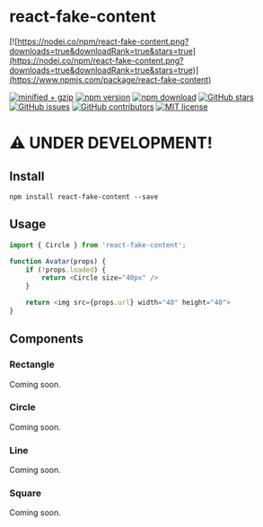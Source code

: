 # react-fake-content

[![https://nodei.co/npm/react-fake-content.png?downloads=true&downloadRank=true&stars=true](https://nodei.co/npm/react-fake-content.png?downloads=true&downloadRank=true&stars=true)](https://www.npmjs.com/package/react-fake-content)

<!-- badge -->

[![minified + gzip](https://badgen.net/bundlephobia/minzip/react-fake-content)](https://bundlephobia.com/result?p=react-fake-content)
[![npm version](https://img.shields.io/npm/v/react-fake-content.svg)](https://www.npmjs.com/package/react-fake-content)
[![npm download](https://img.shields.io/npm/dm/react-fake-content.svg)](https://www.npmjs.com/package/react-fake-content)
[![GitHub stars](https://img.shields.io/github/stars/cezarlz/react-fake-content.svg?style=social&label=Star)](https://github.com/cezarlz/react-fake-content)
[![GitHub issues](https://img.shields.io/github/issues/cezarlz/react-fake-content.svg)](https://github.com/cezarlz/react-fake-content/issues)
[![GitHub contributors](https://img.shields.io/github/contributors/cezarlz/react-fake-content.svg)](https://GitHub.com/cezarlz/react-fake-content/graphs/contributors/)
[![MIT license](https://img.shields.io/badge/License-MIT-blue.svg)](https://lbesson.mit-license.org/)

# :warning: UNDER DEVELOPMENT!

## Install

```
npm install react-fake-content --save
```

## Usage

```js
import { Circle } from 'react-fake-content';

function Avatar(props) {
    if (!props.loaded) {
        return <Circle size="40px" />
    }

    return <img src={props.url} width="40" height="40">
}
```

## Components

### Rectangle

Coming soon.

### Circle

Coming soon.

### Line

Coming soon.

### Square

Coming soon.

